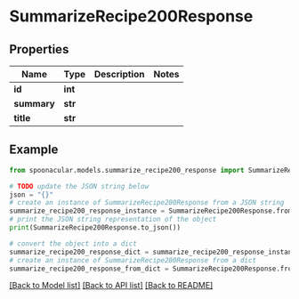 # SummarizeRecipe200Response



## Properties

Name | Type | Description | Notes
------------ | ------------- | ------------- | -------------
**id** | **int** |  | 
**summary** | **str** |  | 
**title** | **str** |  | 

## Example

```python
from spoonacular.models.summarize_recipe200_response import SummarizeRecipe200Response

# TODO update the JSON string below
json = "{}"
# create an instance of SummarizeRecipe200Response from a JSON string
summarize_recipe200_response_instance = SummarizeRecipe200Response.from_json(json)
# print the JSON string representation of the object
print(SummarizeRecipe200Response.to_json())

# convert the object into a dict
summarize_recipe200_response_dict = summarize_recipe200_response_instance.to_dict()
# create an instance of SummarizeRecipe200Response from a dict
summarize_recipe200_response_from_dict = SummarizeRecipe200Response.from_dict(summarize_recipe200_response_dict)
```
[[Back to Model list]](../README.md#documentation-for-models) [[Back to API list]](../README.md#documentation-for-api-endpoints) [[Back to README]](../README.md)


